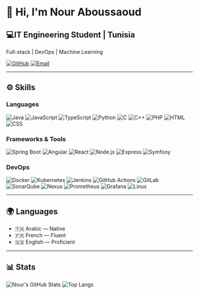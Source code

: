 # 👋 Hi, I'm Nour Aboussaoud

## 💻IT Engineering Student | Tunisia  
Full-stack | DevOps | Machine Learning  

[![GitHub](https://img.shields.io/badge/GitHub-nouraboussaoud-181717?style=flat-square&logo=github&logoColor=white)](https://github.com/nouraboussaoud)
[![Email](https://img.shields.io/badge/nour.aboussaoud@esprit.tn-D14836?style=flat-square&logo=gmail&logoColor=white)](mailto:nour.aboussaoud@esprit.tn)

---

## ⚙️ Skills

### Languages  
![Java](https://img.shields.io/badge/Java-ED8B00?style=flat-square&logo=java&logoColor=white)
![JavaScript](https://img.shields.io/badge/JavaScript-F7DF1E?style=flat-square&logo=javascript&logoColor=black)
![TypeScript](https://img.shields.io/badge/TypeScript-3178C6?style=flat-square&logo=typescript&logoColor=white)
![Python](https://img.shields.io/badge/Python-3776AB?style=flat-square&logo=python&logoColor=white)
![C](https://img.shields.io/badge/C-A8B9CC?style=flat-square&logo=c&logoColor=white)
![C++](https://img.shields.io/badge/C++-00599C?style=flat-square&logo=cplusplus&logoColor=white)
![PHP](https://img.shields.io/badge/PHP-777BB4?style=flat-square&logo=php&logoColor=white)
![HTML](https://img.shields.io/badge/HTML5-E34F26?style=flat-square&logo=html5&logoColor=white)
![CSS](https://img.shields.io/badge/CSS3-1572B6?style=flat-square&logo=css3&logoColor=white)

### Frameworks & Tools  
![Spring Boot](https://img.shields.io/badge/Spring_Boot-6DB33F?style=flat-square&logo=springboot&logoColor=white)
![Angular](https://img.shields.io/badge/Angular-DD0031?style=flat-square&logo=angular&logoColor=white)
![React](https://img.shields.io/badge/React-20232A?style=flat-square&logo=react&logoColor=61DAFB)
![Node.js](https://img.shields.io/badge/Node.js-339933?style=flat-square&logo=node.js&logoColor=white)
![Express](https://img.shields.io/badge/Express-000000?style=flat-square&logo=express&logoColor=white)
![Symfony](https://img.shields.io/badge/Symfony-000000?style=flat-square&logo=symfony&logoColor=white)

### DevOps  
![Docker](https://img.shields.io/badge/Docker-2496ED?style=flat-square&logo=docker&logoColor=white)
![Kubernetes](https://img.shields.io/badge/Kubernetes-326CE5?style=flat-square&logo=kubernetes&logoColor=white)
![Jenkins](https://img.shields.io/badge/Jenkins-D24939?style=flat-square&logo=jenkins&logoColor=white)
![GitHub Actions](https://img.shields.io/badge/GitHub_Actions-2088FF?style=flat-square&logo=github-actions&logoColor=white)
![GitLab](https://img.shields.io/badge/GitLab-FC6D26?style=flat-square&logo=gitlab&logoColor=white)
![SonarQube](https://img.shields.io/badge/SonarQube-4E9BCD?style=flat-square&logo=sonarqube&logoColor=white)
![Nexus](https://img.shields.io/badge/Nexus-005B94?style=flat-square)
![Prometheus](https://img.shields.io/badge/Prometheus-E6522C?style=flat-square&logo=prometheus&logoColor=white)
![Grafana](https://img.shields.io/badge/Grafana-F46800?style=flat-square&logo=grafana&logoColor=white)
![Linux](https://img.shields.io/badge/Linux-FCC624?style=flat-square&logo=linux&logoColor=black)

---

## 🌍 Languages  
- 🇹🇳 Arabic — Native  
- 🇫🇷 French — Fluent  
- 🇬🇧 English — Proficient  

---

## 📊 Stats

![Nour's GitHub Stats](https://github-readme-stats.vercel.app/api?username=nouraboussaoud&show_icons=true&theme=radical&hide_title=true)
![Top Langs](https://github-readme-stats.vercel.app/api/top-langs/?username=nouraboussaoud&layout=compact&theme=radical)
